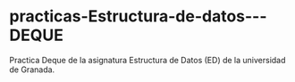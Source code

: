 practicas-Estructura-de-datos---DEQUE
=====================================

Practica Deque de la asignatura Estructura de Datos (ED) de la universidad de Granada.
